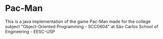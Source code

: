 # Pac-Man
This is a java implementation of the game Pac-Man made for the college subject "Object-Oriented Programming - SCC0604" at São Carlos School of Engineering - EESC-USP
